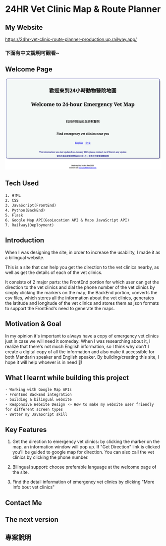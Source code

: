 # 24HR Vet Clinic Map & Route Planner

## My Website

<https://24hr-vet-clinic-route-planner-production.up.railway.app/>

### 下面有中文說明可觀看~

## Welcome Page

![Welcome Page](pics/WelcomePage.png "Welcome Page")

## Tech Used

    1. HTML
    2. CSS
    3. JavaScript(FrontEnd)
    4. Python(BackEnd)
    5. Flask
    6. Google Map API(GeoLocation API & Maps JavaScript API)
    7. Railway(Deployment)

## Introduction

When I was designing the site, in order to increase the usability, I made it as a bilingual website.

This is a site that can help you get the direction to the vet clinics nearby, as well as get the details of each of the vet clinics.

It consists of 2 major parts: the FrontEnd portion for which user can get the direction to the vet clinics and dial the phone number of the vet clinics by simply clicking the markers on the map; the BackEnd portion, converts the csv files, which stores all the information about the vet clinics, generates the latitude and longitude of the vet clinics and stores them as json formats to support the FrontEnd's need to generate the maps.

## Motivation & Goal

In my opinion it's important to always have a copy of emergency vet clinics just in case we will need it someday. When I was researching about it, I realize that there's not much English information, so I think why don't I create a digital copy of all the information and also make it accessible for both Mandarin speaker and English speaker. By building/creating this site, I hope it will help whoever is in need 🙂!

## What I learnt while building this project

    - Working with Google Map APIs
    - FrontEnd BackEnd integration
    - building a bilingual website
    - Responsive Website Design -> How to make my website user friendly for different screen types
    - Better my JavaScript skill

## Key Features <!-- Add Screenshots-->

1. Get the direction to emergency vet clinics: by clicking the marker on the map, an information window will pop up. If "Get Direction" link is clicked you'll be guided to google map for direction. You can also call the vet clinics by clicking the phone number.

2. Bilingual support: choose preferable language at the welcome page of the site.

3. Find the detail information of emergency vet clinics by clicking "More Info bout vet clinics"

## Contact Me <!-- Need Editing-->

## The next version <!-- Need Editing-->

<!-- Create separation here -->
<!-- Write Chinese Version-->

## 專案說明
